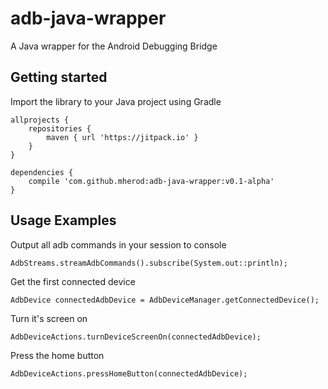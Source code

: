 # adb-java-wrapper

A Java wrapper for the Android Debugging Bridge

## Getting started

Import the library to your Java project using Gradle

~~~~
allprojects {
    repositories {
        maven { url 'https://jitpack.io' }
    }
}

dependencies {
    compile 'com.github.mherod:adb-java-wrapper:v0.1-alpha'
}
~~~~

## Usage Examples

Output all adb commands in your session to console
~~~~
AdbStreams.streamAdbCommands().subscribe(System.out::println);
~~~~

Get the first connected device
~~~~
AdbDevice connectedAdbDevice = AdbDeviceManager.getConnectedDevice();
~~~~

Turn it's screen on
~~~~
AdbDeviceActions.turnDeviceScreenOn(connectedAdbDevice);
~~~~

Press the home button
~~~~
AdbDeviceActions.pressHomeButton(connectedAdbDevice);
~~~~